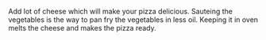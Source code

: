 Add lot of cheese which will make your pizza delicious.
Sauteing the vegetables is the way to pan fry the vegetables in less oil.
Keeping it in oven melts the cheese and makes the pizza ready.

